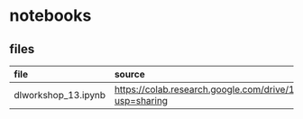 # notebooks

## files

file | source | article
:--|:--|:--
dlworkshop_13.ipynb | https://colab.research.google.com/drive/1zEMzTkuoRNC2Igissy4XLpRpp1Kwrjw1?usp=sharing | https://www.atmarkit.co.jp/ait/articles/2007/10/news024.html
